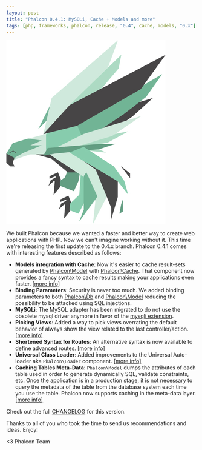 ```yaml
---
layout: post
title: "Phalcon 0.4.1: MySQLi, Cache + Models and more"
tags: [php, frameworks, phalcon, release, "0.4", cache, models, "0.x"]
---
```


![Phalcon](/assets/files/2012-06-14-phalcon-green.jpg)

We built Phalcon because we wanted a faster and better way to create web applications with PHP. Now we can't imagine working without it. This time we're releasing the first update to the 0.4.x branch. Phalcon 0.4.1 comes with interesting features described as follows:

<!--more-->
- **Models integration with Cache**: Now it's easier to cache result-sets generated by [Phalcon\Model](https://docs.phalconphp.com/latest/en/db-models/html) with [Phalcon\Cache](https://docs.phalconphp.com/latest/en/cache). That component now provides a fancy syntax to cache results making your applications even faster. [[more info]](https://docs.phalconphp.com/latest/en/db-models-cache)
- **Binding Parameters**: Security is never too much. We added binding parameters to both [Phalcon\Db](https://docs.phalconphp.com/latest/en/db#binding-parameters) and [Phalcon\Model](https://docs.phalconphp.com/latest/en/db-models#binding-parameters) reducing the possibility to be attacked using SQL injections.
- **MySQLi**: The MySQL adapter has been migrated to do not use the obsolete mysql driver anymore in favor of the [mysqli extension](http://www.php.net/manual/en/book.mysqli.php).
- **Picking Views**: Added a way to pick views overrating the default behavior of always show the view related to the last controller/action. [[more info]](https://docs.phalconphp.com/latest/en/views#picking-views)
- **Shortened Syntax for Routes**: An alternative syntax is now available to define advanced routes. [[more info]](https://docs.phalconphp.com/latest/en/routing#short-syntax)
- **Universal Class Loader**: Added improvements to the Universal Auto-loader aka `Phalcon\Loader` component. [[more info]](https://docs.phalconphp.com/latest/en/loader) 
- **Caching Tables Meta-Data**: `Phalcon\Model` dumps the attributes of each table used in order to generate dynamically SQL, validate constraints, etc. Once the application is in a production stage, it is not necessary to query the metadata of the table from the database system each time you use the table. Phalcon now supports caching in the meta-data layer. [[more info]](https://docs.phalconphp.com/latest/en/db-models-cache)

Check out the full [CHANGELOG](https://github.com/phalcon/cphalcon/blob/master/CHANGELOG) for this version.

Thanks to all of you who took the time to send us recommendations and ideas. Enjoy!

<3 Phalcon Team